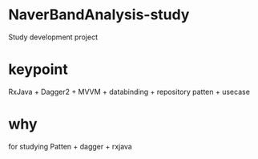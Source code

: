 # NaverBandAnalysis-study
Study development project

# keypoint
RxJava + Dagger2 + MVVM + databinding + repository patten + usecase

# why
for studying Patten + dagger + rxjava
